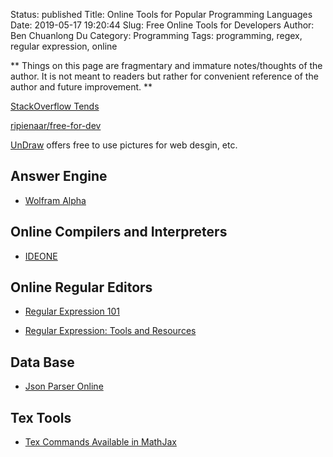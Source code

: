Status: published
Title: Online Tools for Popular Programming Languages
Date: 2019-05-17 19:20:44
Slug: Free Online Tools for Developers
Author: Ben Chuanlong Du
Category: Programming
Tags: programming, regex, regular expression, online

**
Things on this page are fragmentary and immature notes/thoughts of the author.
It is not meant to readers but rather for convenient reference of the author and future improvement.
**




[StackOverflow Tends](https://insights.stackoverflow.com/trends)

[ripienaar/free-for-dev](https://github.com/ripienaar/free-for-dev)

[UnDraw](https://undraw.co/) offers free to use pictures for web desgin, etc.

## Answer Engine

- [Wolfram Alpha](http://www.wolframalpha.com/)

## Online Compilers and Interpreters

- [IDEONE](http://ideone.com/)

## Online Regular Editors

- [Regular Expression 101](https://regex101.com/)

- [Regular Expression: Tools and Resources](http://www.hongkiat.com/blog/regular-expression-tools-resources/)

## Data Base

- [Json Parser Online](http://json.parser.online.fr/)

## Tex Tools

- [Tex Commands Available in MathJax](http://www.onemathematicalcat.org/MathJaxDocumentation/TeXSyntax.htm)
